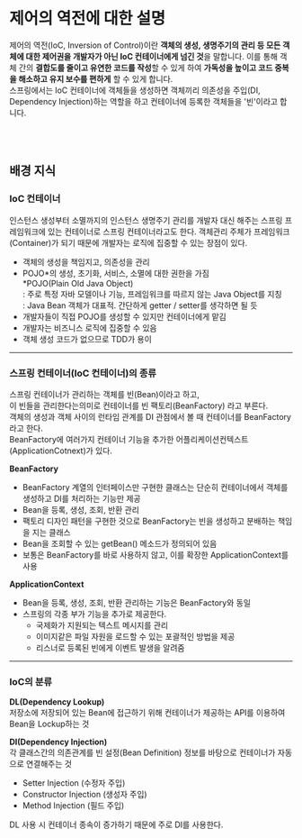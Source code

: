 # 제어의 역전에 대한 설명
제어의 역전(IoC, Inversion of Control)이란 **객체의 생성, 생명주기의 관리 등 모든 객체에 대한 제어권을 개발자가 아닌 IoC 컨테이너에게 넘긴 것**을 말합니다. 이를 통해 객체 간의 **결합도를 줄이고 유연한 코드를 작성**할 수 있게 하여 **가독성을 높이고 코드 중복을 해소하고 유지 보수를 편하게** 할 수 있게 합니다.  
스프링에서는 IoC 컨테이너에 객체들을 생성하면 객체끼리 의존성을 주입(DI, Dependency Injection)하는 역할을 하고 컨테이너에 등록한 객체들을 '빈'이라고 합니다.

<br>
<br>

## 배경 지식

### IoC 컨테이너
인스턴스 생성부터 소멸까지의 인스턴스 생명주기 관리를 개발자 대신 해주는 스프링 프레임워크에 있는 컨테이너로 스프링 컨테이너라고도 한다. 객체관리 주체가 프레임워크(Container)가 되기 때문에 개발자는 로직에 집중할 수 있는 장점이 있다.  
- 객체의 생성을 책임지고, 의존성을 관리
- POJO*의 생성, 초기화, 서비스, 소멸에 대한 권한을 가짐  
*POJO(Plain Old Java Object)  
: 주로 특정 자바 모델이나 기능, 프레임워크를 따르지 않는 Java Object를 지칭  
: Java Bean 객체가 대표적. 간단하게 getter / setter를 생각하면 될 듯
- 개발자들이 직접 POJO를 생성할 수 있지만 컨테이너에게 맡김
- 개발자는 비즈니스 로직에 집중할 수 있음
- 객체 생성 코드가 없으므로 TDD가 용이  

---

### 스프링 컨테이너(IoC 컨테이너)의 종류
스프링 컨테이너가 관리하는 객체를 빈(Bean)이라고 하고,  
이 빈들을 관리한다는의미로 컨테이너를 빈 팩토리(BeanFactory) 라고 부른다.  
객체의 생성과 객체 사이의 런타임 관계를 DI 관점에서 볼 때 컨테이너를 BeanFactory라고 한다.  
BeanFactory에 여러가지 컨테이너 기능을 추가한 어플리케이션컨텍스트(ApplicationCotnext)가 있다.  

**BeanFactory**
- BeanFactory 계열의 인터페이스만 구현한 클래스는 단순히 컨테이너에서 객체를 생성하고 DI를 처리하는 기능만 제공
- Bean을 등록, 생성, 조회, 반환 관리
- 팩토리 디자인 패턴을 구현한 것으로 BeanFactory는 빈을 생성하고 분배하는 책임을 지는 클래스
- Bean을 조회할 수 있는 getBean() 메소드가 정의되어 있음
- 보통은 BeanFactory를 바로 사용하지 않고, 이를 확장한 ApplicationContext를 사용

**ApplicationContext**
- Bean을 등록, 생성, 조회, 반환 관리하는 기능은 BeanFactory와 동일
- 스프링의 각종 부가 기능을 추가로 제공한다.
  - 국제화가 지원되는 텍스트 메시지를 관리
  - 이미지같은 파일 자원을 로드할 수 있는 포괄적인 방법을 제공
  - 리스너로 등록된 빈에게 이벤트 발생을 알려줌

---

### IoC의 분류
**DL(Dependency Lookup)**  
저장소에 저장되어 있는 Bean에 접근하기 위해 컨테이너가 제공하는 API를 이용하여 Bean을 Lockup하는 것

**DI(Dependency Injection)**  
각 클래스간의 의존관계를 빈 설정(Bean Definition) 정보를 바탕으로 컨테이너가 자동으로 연결해주는 것
- Setter Injection (수정자 주입)
- Constructor Injection (생성자 주입)
- Method Injection (필드 주입)

DL 사용 시 컨테이너 종속이 증가하기 때문에 주로 DI를 사용한다.

